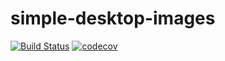 # simple-desktop-images

[![Build Status](https://travis-ci.org/BarryThePenguin/simple-desktop-images.svg?branch=master)](https://travis-ci.org/BarryThePenguin/simple-desktop-images)
[![codecov](https://codecov.io/gh/BarryThePenguin/simple-desktop-images/branch/master/graph/badge.svg)](https://codecov.io/gh/BarryThePenguin/simple-desktop-images)
